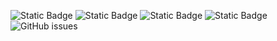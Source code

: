 ![Static Badge](https://img.shields.io/badge/blacklists-60-000000) ![Static Badge](https://img.shields.io/badge/blacklisted-2821160-cc0000) ![Static Badge](https://img.shields.io/badge/whitelisted-2243-00CC00) ![Static Badge](https://img.shields.io/badge/streaming_blacklist-28107-000000) ![GitHub issues](https://img.shields.io/github/issues/fabriziosalmi/blacklists)

